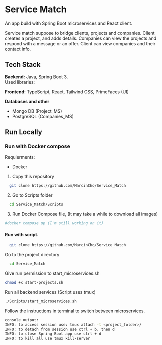 # Service Match

An app build with Spring Boot microservices and React client.

Service match suppose to bridge clients, projects and companies.
Client creates a project, and adds details. Companies can view the projects and respond with a message or an offer.
Client can view companies and their contact info. 

## Tech Stack

**Backend:** Java, Spring Boot 3.  
Used libraries:


**Frontend:** TypeScript, React, Tailwind CSS, PrimeFaces (UI)

**Databases and other**
- Mongo DB (Project_MS)
- PostgreSQL (Companies_MS)

## Run Locally

### Run with Docker compose
Requierments:
- Docker

1. Copy this repository
```bash
  git clone https://github.com/MarcinCho/Service_Match
```

2. Go to Scripts folder
```bash
  cd Service_Match/Scripts
```
3. Run Docker Compose file, (It may take a while to download all images)
```bash
#docker compose up (I'm still working on it)
```

#### Run with script.

```bash
  git clone https://github.com/MarcinCho/Service_Match
```

Go to the project directory

```bash
  cd Service_Match
```

Give run permission to start_microservices.sh
```bash
chmod +x start-projects.sh
```
Run all backend services (Script uses tmux)
```bash
./Scripts/start_microservices.sh
```
Follow the instructions in terminal to switch between microservices.
```bash
console output:
INFO: to access session use: tmux attach -t <project_folder>/
INFO: to detach from session use ctrl + b, then d
INFO: to close Spring Boot app use ctrl + d
INFO: to kill all use tmux kill-server
```














